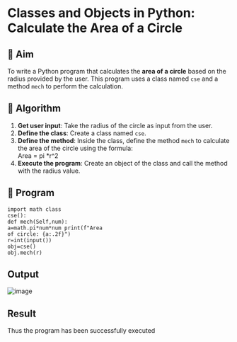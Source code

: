 # Classes and Objects in Python: Calculate the Area of a Circle

## 🎯 Aim
To write a Python program that calculates the **area of a circle** based on the radius provided by the user. This program uses a class named `cse` and a method `mech` to perform the calculation.

## 🧠 Algorithm
1. **Get user input**: Take the radius of the circle as input from the user.
2. **Define the class**: Create a class named `cse`.
3. **Define the method**: Inside the class, define the method `mech` to calculate the area of the circle using the formula:  
   Area = pi *r^2 
4. **Execute the program**: Create an object of the class and call the method with the radius value.

## 🧾 Program
```
import math class
cse():
def mech(Self,num):
a=math.pi*num*num print(f"Area
of circle: {a:.2f}")
r=int(input())
obj=cse()
obj.mech(r)
```

## Output
![image](https://github.com/user-attachments/assets/b6362b53-523c-4e75-bebe-ee5867be66fc)

## Result
Thus the program has been successfully executed
